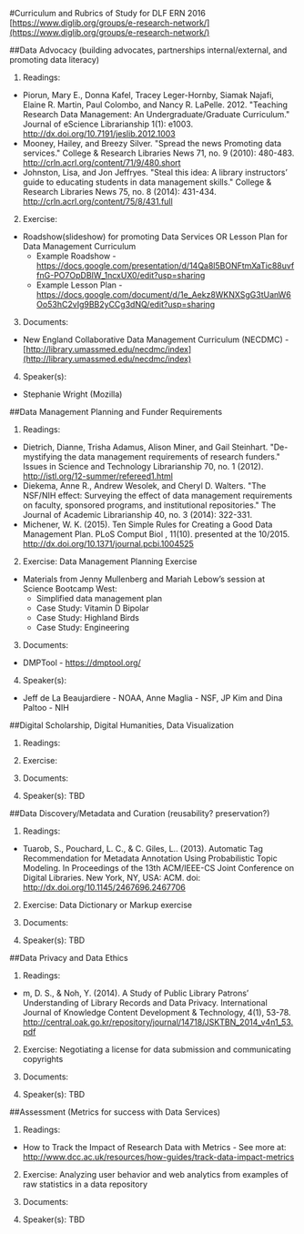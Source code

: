 #Curriculum and Rubrics of Study for DLF ERN 2016
[https://www.diglib.org/groups/e-research-network/](https://www.diglib.org/groups/e-research-network/)

##Data Advocacy (building advocates, partnerships internal/external, and promoting data literacy)

1. Readings:
  * Piorun, Mary E., Donna Kafel, Tracey Leger-Hornby, Siamak Najafi, Elaine R. Martin, Paul Colombo, and Nancy R. LaPelle. 2012. "Teaching Research Data Management: An Undergraduate/Graduate Curriculum." Journal of eScience Librarianship 1(1): e1003. http://dx.doi.org/10.7191/jeslib.2012.1003
  * Mooney, Hailey, and Breezy Silver. "Spread the news Promoting data services." College & Research Libraries News 71, no. 9 (2010): 480-483. http://crln.acrl.org/content/71/9/480.short
  * Johnston, Lisa, and Jon Jeffryes. "Steal this idea: A library instructors’ guide to educating students in data management skills." College & Research Libraries News 75, no. 8 (2014): 431-434. http://crln.acrl.org/content/75/8/431.full

2. Exercise:
  * Roadshow(slideshow) for promoting Data Services OR Lesson Plan for Data Management Curriculum
    * Example Roadshow - https://docs.google.com/presentation/d/14Qa8l5BONFtmXaTic88uvffnG-PO7OpDBIW_1ncxUX0/edit?usp=sharing
    * Example Lesson Plan - https://docs.google.com/document/d/1e_Aekz8WKNXSgG3tUanW6Oo53hC2vIg9BB2yCCg3dNQ/edit?usp=sharing

3. Documents:
  * New England Collaborative Data Management Curriculum (NECDMC) - [http://library.umassmed.edu/necdmc/index](http://library.umassmed.edu/necdmc/index) 

4. Speaker(s): 
  * Stephanie Wright (Mozilla)

##Data Management Planning and Funder Requirements

1. Readings:
  * Dietrich, Dianne, Trisha Adamus, Alison Miner, and Gail Steinhart. "De-mystifying the data management requirements of research funders." Issues in Science and Technology Librarianship 70, no. 1 (2012). http://istl.org/12-summer/refereed1.html
  * Diekema, Anne R., Andrew Wesolek, and Cheryl D. Walters. "The NSF/NIH effect: Surveying the effect of data management requirements on faculty, sponsored programs, and institutional repositories." The Journal of Academic Librarianship 40, no. 3 (2014): 322-331.
  * Michener, W. K. (2015). Ten Simple Rules for Creating a Good Data Management Plan. PLoS Comput Biol , 11(10). presented at the 10/2015. http://dx.doi.org/10.1371/journal.pcbi.1004525

2. Exercise: Data Management Planning Exercise
  * Materials from Jenny Mullenberg and Mariah Lebow’s session at Science Bootcamp West:
    * Simplified data management plan 
    * Case Study: Vitamin D Bipolar 
    * Case Study: Highland Birds
    * Case Study: Engineering

3. Documents:
  * DMPTool - https://dmptool.org/

4. Speaker(s):
  * Jeff de La Beaujardiere - NOAA, Anne Maglia - NSF, JP Kim and Dina Paltoo - NIH 

##Digital Scholarship, Digital Humanities, Data Visualization

1. Readings:

2. Exercise:

3. Documents: 

4. Speaker(s): TBD

##Data Discovery/Metadata and Curation (reusability? preservation?)

1. Readings:
  * Tuarob, S., Pouchard, L. C., & C. Giles, L.. (2013). Automatic Tag Recommendation for Metadata Annotation Using Probabilistic Topic Modeling. In Proceedings of the 13th ACM/IEEE-CS Joint Conference on Digital Libraries. New York, NY, USA: ACM. doi: http://dx.doi.org/10.1145/2467696.2467706

2. Exercise: Data Dictionary or Markup exercise

3. Documents: 

4. Speaker(s): TBD

##Data Privacy and Data Ethics

1. Readings: 
  * m, D. S., & Noh, Y. (2014). A Study of Public Library Patrons’ Understanding of Library Records and Data Privacy. International Journal of Knowledge Content Development & Technology, 4(1), 53-78. http://central.oak.go.kr/repository/journal/14718/JSKTBN_2014_v4n1_53.pdf  

2. Exercise: Negotiating a license for data submission and communicating copyrights

3. Documents: 

4. Speaker(s): TBD

##Assessment (Metrics for success with Data Services)

1. Readings: 
  * How to Track the Impact of Research Data with Metrics - See more at: http://www.dcc.ac.uk/resources/how-guides/track-data-impact-metrics

2. Exercise: Analyzing user behavior and web analytics from examples of raw statistics in a data repository

3. Documents: 

4. Speaker(s): TBD

